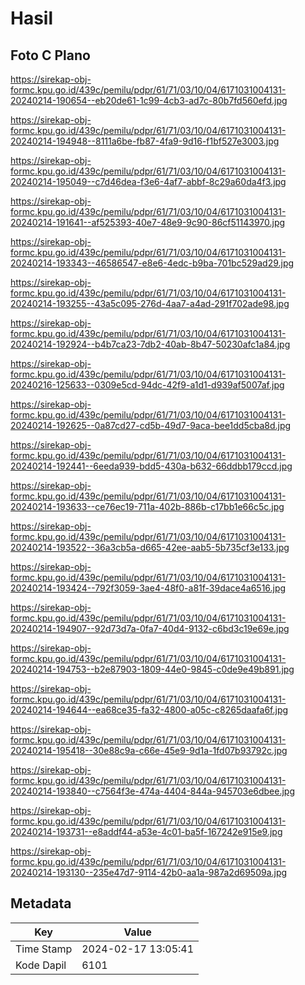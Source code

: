 # Hasil

## Foto C Plano

https://sirekap-obj-formc.kpu.go.id/439c/pemilu/pdpr/61/71/03/10/04/6171031004131-20240214-190654--eb20de61-1c99-4cb3-ad7c-80b7fd560efd.jpg

https://sirekap-obj-formc.kpu.go.id/439c/pemilu/pdpr/61/71/03/10/04/6171031004131-20240214-194948--8111a6be-fb87-4fa9-9d16-f1bf527e3003.jpg

https://sirekap-obj-formc.kpu.go.id/439c/pemilu/pdpr/61/71/03/10/04/6171031004131-20240214-195049--c7d46dea-f3e6-4af7-abbf-8c29a60da4f3.jpg

https://sirekap-obj-formc.kpu.go.id/439c/pemilu/pdpr/61/71/03/10/04/6171031004131-20240214-191641--af525393-40e7-48e9-9c90-86cf51143970.jpg

https://sirekap-obj-formc.kpu.go.id/439c/pemilu/pdpr/61/71/03/10/04/6171031004131-20240214-193343--46586547-e8e6-4edc-b9ba-701bc529ad29.jpg

https://sirekap-obj-formc.kpu.go.id/439c/pemilu/pdpr/61/71/03/10/04/6171031004131-20240214-193255--43a5c095-276d-4aa7-a4ad-291f702ade98.jpg

https://sirekap-obj-formc.kpu.go.id/439c/pemilu/pdpr/61/71/03/10/04/6171031004131-20240214-192924--b4b7ca23-7db2-40ab-8b47-50230afc1a84.jpg

https://sirekap-obj-formc.kpu.go.id/439c/pemilu/pdpr/61/71/03/10/04/6171031004131-20240216-125633--0309e5cd-94dc-42f9-a1d1-d939af5007af.jpg

https://sirekap-obj-formc.kpu.go.id/439c/pemilu/pdpr/61/71/03/10/04/6171031004131-20240214-192625--0a87cd27-cd5b-49d7-9aca-bee1dd5cba8d.jpg

https://sirekap-obj-formc.kpu.go.id/439c/pemilu/pdpr/61/71/03/10/04/6171031004131-20240214-192441--6eeda939-bdd5-430a-b632-66ddbb179ccd.jpg

https://sirekap-obj-formc.kpu.go.id/439c/pemilu/pdpr/61/71/03/10/04/6171031004131-20240214-193633--ce76ec19-711a-402b-886b-c17bb1e66c5c.jpg

https://sirekap-obj-formc.kpu.go.id/439c/pemilu/pdpr/61/71/03/10/04/6171031004131-20240214-193522--36a3cb5a-d665-42ee-aab5-5b735cf3e133.jpg

https://sirekap-obj-formc.kpu.go.id/439c/pemilu/pdpr/61/71/03/10/04/6171031004131-20240214-193424--792f3059-3ae4-48f0-a81f-39dace4a6516.jpg

https://sirekap-obj-formc.kpu.go.id/439c/pemilu/pdpr/61/71/03/10/04/6171031004131-20240214-194907--92d73d7a-0fa7-40d4-9132-c6bd3c19e69e.jpg

https://sirekap-obj-formc.kpu.go.id/439c/pemilu/pdpr/61/71/03/10/04/6171031004131-20240214-194753--b2e87903-1809-44e0-9845-c0de9e49b891.jpg

https://sirekap-obj-formc.kpu.go.id/439c/pemilu/pdpr/61/71/03/10/04/6171031004131-20240214-194644--ea68ce35-fa32-4800-a05c-c8265daafa6f.jpg

https://sirekap-obj-formc.kpu.go.id/439c/pemilu/pdpr/61/71/03/10/04/6171031004131-20240214-195418--30e88c9a-c66e-45e9-9d1a-1fd07b93792c.jpg

https://sirekap-obj-formc.kpu.go.id/439c/pemilu/pdpr/61/71/03/10/04/6171031004131-20240214-193840--c7564f3e-474a-4404-844a-945703e6dbee.jpg

https://sirekap-obj-formc.kpu.go.id/439c/pemilu/pdpr/61/71/03/10/04/6171031004131-20240214-193731--e8addf44-a53e-4c01-ba5f-167242e915e9.jpg

https://sirekap-obj-formc.kpu.go.id/439c/pemilu/pdpr/61/71/03/10/04/6171031004131-20240214-193130--235e47d7-9114-42b0-aa1a-987a2d69509a.jpg


## Metadata

| Key        | Value               |
| ---------- | ------------------- |
| Time Stamp | 2024-02-17 13:05:41 |
| Kode Dapil | 6101                |



